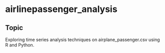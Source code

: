 # airlinepassenger_analysis
## Topic
Exploring time series analysis techniques on airplane_passenger.csv
using R and Python.
